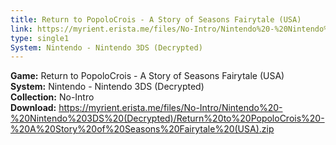 ```yaml
---
title: Return to PopoloCrois - A Story of Seasons Fairytale (USA)
link: https://myrient.erista.me/files/No-Intro/Nintendo%20-%20Nintendo%203DS%20(Decrypted)/Return%20to%20PopoloCrois%20-%20A%20Story%20of%20Seasons%20Fairytale%20(USA).zip
type: single1
System: Nintendo - Nintendo 3DS (Decrypted)
---
```

<b>Game:</b> Return to PopoloCrois - A Story of Seasons Fairytale (USA)<br>
<b>System:</b> Nintendo - Nintendo 3DS (Decrypted)<br>
<b>Collection:</b> No-Intro<br>
<b>Download:</b> https://myrient.erista.me/files/No-Intro/Nintendo%20-%20Nintendo%203DS%20(Decrypted)/Return%20to%20PopoloCrois%20-%20A%20Story%20of%20Seasons%20Fairytale%20(USA).zip